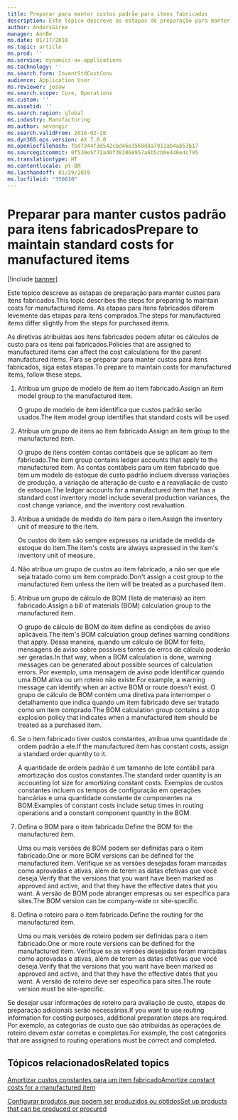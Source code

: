 ```yaml
---
title: Preparar para manter custos padrão para itens fabricados
description: Este tópico descreve as estapas de preparação para manter custos para itens fabricados.
author: AndersGirke
manager: AnnBe
ms.date: 01/17/2018
ms.topic: article
ms.prod: ''
ms.service: dynamics-ax-applications
ms.technology: ''
ms.search.form: InventStdCostConv
audience: Application User
ms.reviewer: josaw
ms.search.scope: Core, Operations
ms.custom: ''
ms.assetid: ''
ms.search.region: global
ms.industry: Manufacturing
ms.author: aevengir
ms.search.validFrom: 2016-02-28
ms.dyn365.ops.version: AX 7.0.0
ms.openlocfilehash: fbd7344f3d542cbd46e3568d8a7911ab4ab53b17
ms.sourcegitcommit: 0f530e5f72a40f383868957a6b5cb0e446e4c795
ms.translationtype: HT
ms.contentlocale: pt-BR
ms.lasthandoff: 01/29/2019
ms.locfileid: "350610"
---
```

# <a name="prepare-to-maintain-standard-costs-for-manufactured-items"></a><span data-ttu-id="1fb7a-103">Preparar para manter custos padrão para itens fabricados</span><span class="sxs-lookup"><span data-stu-id="1fb7a-103">Prepare to maintain standard costs for manufactured items</span></span>

[!include [banner](../includes/banner.md)]

<span data-ttu-id="1fb7a-104">Este tópico descreve as estapas de preparação para manter custos para itens fabricados.</span><span class="sxs-lookup"><span data-stu-id="1fb7a-104">This topic describes the steps for preparing to maintain costs for manufactured items.</span></span> <span data-ttu-id="1fb7a-105">As etapas para itens fabricados diferem levemente das etapas para itens comprados.</span><span class="sxs-lookup"><span data-stu-id="1fb7a-105">The steps for manufactured items differ slightly from the steps for purchased items.</span></span>

<span data-ttu-id="1fb7a-106">As diretivas atribuídas aos itens fabricados podem afetar os cálculos de custo para os itens pai fabricados.</span><span class="sxs-lookup"><span data-stu-id="1fb7a-106">Policies that are assigned to manufactured items can affect the cost calculations for the parent manufactured items.</span></span> <span data-ttu-id="1fb7a-107">Para se preparar para manter custos para itens fabricados, siga estas etapas.</span><span class="sxs-lookup"><span data-stu-id="1fb7a-107">To prepare to maintain costs for manufactured items, follow these steps.</span></span>

1. <span data-ttu-id="1fb7a-108">Atribua um grupo de modelo de item ao item fabricado.</span><span class="sxs-lookup"><span data-stu-id="1fb7a-108">Assign an item model group to the manufactured item.</span></span> 

   <span data-ttu-id="1fb7a-109">O grupo de modelo de item identifica que custos padrão serão usados.</span><span class="sxs-lookup"><span data-stu-id="1fb7a-109">The item model group identifies that standard costs will be used.</span></span>

2. <span data-ttu-id="1fb7a-110">Atribua um grupo de itens ao item fabricado.</span><span class="sxs-lookup"><span data-stu-id="1fb7a-110">Assign an item group to the manufactured item.</span></span> 

   <span data-ttu-id="1fb7a-111">O grupo de itens contém contas contábeis que se aplicam ao item fabricado.</span><span class="sxs-lookup"><span data-stu-id="1fb7a-111">The item group contains ledger accounts that apply to the manufactured item.</span></span> <span data-ttu-id="1fb7a-112">As contas contábeis para um item fabricado que tem um modelo de estoque de custo padrão incluem diversas variações de produção, a variação de alteração de custo e a reavaliação de custo de estoque.</span><span class="sxs-lookup"><span data-stu-id="1fb7a-112">The ledger accounts for a manufactured item that has a standard cost inventory model include several production variances, the cost change variance, and the inventory cost revaluation.</span></span>

3. <span data-ttu-id="1fb7a-113">Atribua a unidade de medida do item para o item.</span><span class="sxs-lookup"><span data-stu-id="1fb7a-113">Assign the inventory unit of measure to the item.</span></span> 

   <span data-ttu-id="1fb7a-114">Os custos do item são sempre expressos na unidade de medida de estoque do item.</span><span class="sxs-lookup"><span data-stu-id="1fb7a-114">The item's costs are always expressed in the item's inventory unit of measure.</span></span>

4. <span data-ttu-id="1fb7a-115">Não atribua um grupo de custos ao item fabricado, a não ser que ele seja tratado como um item comprado.</span><span class="sxs-lookup"><span data-stu-id="1fb7a-115">Don't assign a cost group to the manufactured item unless the item will be treated as a purchased item.</span></span>

5. <span data-ttu-id="1fb7a-116">Atribua um grupo de cálculo de BOM (lista de materiais) ao item fabricado.</span><span class="sxs-lookup"><span data-stu-id="1fb7a-116">Assign a bill of materials (BOM) calculation group to the manufactured item.</span></span> 

   <span data-ttu-id="1fb7a-117">O grupo de cálculo de BOM do item define as condições de aviso aplicáveis.</span><span class="sxs-lookup"><span data-stu-id="1fb7a-117">The item's BOM calculation group defines warning conditions that apply.</span></span> <span data-ttu-id="1fb7a-118">Dessa maneira, quando um cálculo de BOM for feito, mensagens de aviso sobre possíveis fontes de erros de cálculo poderão ser geradas.</span><span class="sxs-lookup"><span data-stu-id="1fb7a-118">In that way, when a BOM calculation is done, warning messages can be generated about possible sources of calculation errors.</span></span> <span data-ttu-id="1fb7a-119">Por exemplo, uma mensagem de aviso pode identificar quando uma BOM ativa ou um roteiro não existe.</span><span class="sxs-lookup"><span data-stu-id="1fb7a-119">For example, a warning message can identify when an active BOM or route doesn't exist.</span></span> <span data-ttu-id="1fb7a-120">O grupo de cálculo de BOM contém uma diretiva para interromper o detalhamento que indica quando um item fabricado deve ser tratado como um item comprado.</span><span class="sxs-lookup"><span data-stu-id="1fb7a-120">The BOM calculation group contains a stop explosion policy that indicates when a manufactured item should be treated as a purchased item.</span></span>

6. <span data-ttu-id="1fb7a-121">Se o item fabricado tiver custos constantes, atribua uma quantidade de ordem padrão a ele.</span><span class="sxs-lookup"><span data-stu-id="1fb7a-121">If the manufactured item has constant costs, assign a standard order quantity to it.</span></span> 

   <span data-ttu-id="1fb7a-122">A quantidade de ordem padrão é um tamanho de lote contábil para amortização dos custos constantes.</span><span class="sxs-lookup"><span data-stu-id="1fb7a-122">The standard order quantity is an accounting lot size for amortizing constant costs.</span></span> <span data-ttu-id="1fb7a-123">Exemplos de custos constantes incluem os tempos de configuração em operações bancárias e uma quantidade constante de componentes na BOM.</span><span class="sxs-lookup"><span data-stu-id="1fb7a-123">Examples of constant costs include setup times in routing operations and a constant component quantity in the BOM.</span></span>

7. <span data-ttu-id="1fb7a-124">Defina o BOM para o item fabricado.</span><span class="sxs-lookup"><span data-stu-id="1fb7a-124">Define the BOM for the manufactured item.</span></span> 

   <span data-ttu-id="1fb7a-125">Uma ou mais versões de BOM podem ser definidas para o item fabricado.</span><span class="sxs-lookup"><span data-stu-id="1fb7a-125">One or more BOM versions can be defined for the manufactured item.</span></span> <span data-ttu-id="1fb7a-126">Verifique se as versões desejadas foram marcadas como aprovadas e ativas, além de terem as datas efetivas que você deseja.</span><span class="sxs-lookup"><span data-stu-id="1fb7a-126">Verify that the versions that you want have been marked as approved and active, and that they have the effective dates that you want.</span></span> <span data-ttu-id="1fb7a-127">A versão de BOM pode abranger empresas ou ser específica para sites.</span><span class="sxs-lookup"><span data-stu-id="1fb7a-127">The BOM version can be company-wide or site-specific.</span></span>

8. <span data-ttu-id="1fb7a-128">Defina o roteiro para o item fabricado.</span><span class="sxs-lookup"><span data-stu-id="1fb7a-128">Define the routing for the manufactured item.</span></span> 

   <span data-ttu-id="1fb7a-129">Uma ou mais versões de roteiro podem ser definidas para o item fabricado.</span><span class="sxs-lookup"><span data-stu-id="1fb7a-129">One or more route versions can be defined for the manufactured item.</span></span> <span data-ttu-id="1fb7a-130">Verifique se as versões desejadas foram marcadas como aprovadas e ativas, além de terem as datas efetivas que você deseja.</span><span class="sxs-lookup"><span data-stu-id="1fb7a-130">Verify that the versions that you want have been marked as approved and active, and that they have the effective dates that you want.</span></span> <span data-ttu-id="1fb7a-131">A versão de roteiro deve ser específica para sites.</span><span class="sxs-lookup"><span data-stu-id="1fb7a-131">The route version must be site-specific.</span></span>

<span data-ttu-id="1fb7a-132">Se desejar usar informações de roteiro para avaliação de custo, etapas de preparação adicionais serão necessárias.</span><span class="sxs-lookup"><span data-stu-id="1fb7a-132">If you want to use routing information for costing purposes, additional preparation steps are required.</span></span> <span data-ttu-id="1fb7a-133">Por exemplo, as categorias de custo que são atribuídas às operações de roteiro devem estar corretas e completas.</span><span class="sxs-lookup"><span data-stu-id="1fb7a-133">For example, the cost categories that are assigned to routing operations must be correct and completed.</span></span>

<a name="related-topics"></a><span data-ttu-id="1fb7a-134">Tópicos relacionados</span><span class="sxs-lookup"><span data-stu-id="1fb7a-134">Related topics</span></span>
--------

[<span data-ttu-id="1fb7a-135">Amortizar custos constantes para um item fabricado</span><span class="sxs-lookup"><span data-stu-id="1fb7a-135">Amortize constant costs for a manufactured item</span></span>](amortize-constant-costs-manufactured-item.md)

[<span data-ttu-id="1fb7a-136">Configurar produtos que podem ser produzidos ou obtidos</span><span class="sxs-lookup"><span data-stu-id="1fb7a-136">Set up products that can be produced or procured</span></span>](manufactured-items-treated-as-purchased-items.md)

